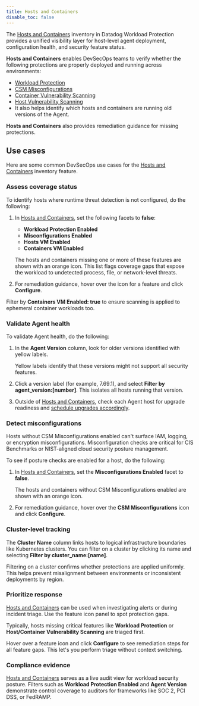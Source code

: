 ```yaml
---
title: Hosts and Containers
disable_toc: false
---
```


The [Hosts and Containers][1] inventory in Datadog Workload Protection provides a unified visibility layer for host-level agent deployment, configuration health, and security feature status. 

**Hosts and Containers** enables DevSecOps teams to verify whether the following protections are properly deployed and running across environments:

- [Workload Protection][3]
- [CSM Misconfigurations][2]
- [Container Vulnerability Scanning][4]
- [Host Vulnerability Scanning][4]
- It also helps identify which hosts and containers are running old versions of the Agent.

**Hosts and Containers** also provides remediation guidance for missing protections.

## Use cases

Here are some common DevSecOps use cases for the [Hosts and Containers][1] inventory feature.

### Assess coverage status

To identify hosts where runtime threat detection is not configured, do the following:

1. In [Hosts and Containers][1], set the following facets to **false**:
   - **Workload Protection Enabled**
   - **Misconfigurations Enabled**
   - **Hosts VM Enabled**
   - **Containers VM Enabled**
   
   The hosts and containers missing one or more of these features are shown with an orange icon. This list flags coverage gaps that expose the workload to undetected process, file, or network-level threats.
2. For remediation guidance, hover over the icon for a feature and click **Configure**.

<div class="alert alert-info">
Filter by <b>Containers VM Enabled: true</b> to ensure scanning is applied to ephemeral container workloads too.
</div>

### Validate Agent health

To validate Agent health, do the following:

1. In the **Agent Version** column, look for older versions identified with yellow labels.
   
   Yellow labels identify that these versions might not support all security features. 
2. Click a version label (for example, 7.69.1), and select **Filter by agent_version:[number]**. 
   This isolates all hosts running that version. 
3. Outside of [Hosts and Containers][1], check each Agent host for upgrade readiness and [schedule upgrades accordingly][5].

### Detect misconfigurations

Hosts without CSM Misconfigurations enabled can't surface IAM, logging, or encryption misconfigurations. Misconfiguration checks are critical for CIS Benchmarks or NIST-aligned cloud security posture management.

To see if posture checks are enabled for a host, do the following:

1. In [Hosts and Containers][1], set the **Misconfigurations Enabled** facet to **false**.

   The hosts and containers without CSM Misconfigurations enabled are shown with an orange icon. 
2. For remediation guidance, hover over the **CSM Misconfigurations** icon and click **Configure**.

### Cluster-level tracking

The **Cluster Name** column links hosts to logical infrastructure boundaries like Kubernetes clusters. You can filter on a cluster by clicking its name and selecting **Filter by cluster_name:[name]**.

Filtering on a cluster confirms whether protections are applied uniformly. This helps prevent misalignment between environments or inconsistent deployments by region.

### Prioritize response

[Hosts and Containers][1] can be used when investigating alerts or during incident triage. Use the feature icon panel to spot protection gaps. 

Typically, hosts missing critical features like **Workload Protection** or **Host/Container Vulnerability Scanning** are triaged first. 

Hover over a feature icon and click **Configure** to see remediation steps for all feature gaps. This let's you perform triage without context switching.

### Compliance evidence

[Hosts and Containers][1] serves as a live audit view for workload security posture. Filters such as **Workload Protection Enabled** and **Agent Version** demonstrate control coverage to auditors for frameworks like SOC 2, PCI DSS, or FedRAMP.


[1]: https://app.datadoghq.com/security/workload-protection/inventory/hosts
[2]: /security/cloud_security_management/misconfigurations/
[3]: /security/workload_protection/
[4]: /security/cloud_security_management/vulnerabilities/
[5]: /agent/guide/upgrade_agent_fleet_automation